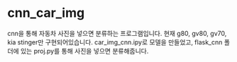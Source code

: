 # cnn_car_img
cnn을 통해 자동차 사진을 넣으면 분류하는 프로그램입니다.
현재 g80, gv80, gv70, kia stinger만 구현되어있습니다.
car_img_cnn.ipy로 모델을 만들었고, flask_cnn 폴더에 있는 proj.py를 통해 사진을 넣으면 분류해줍니다.
